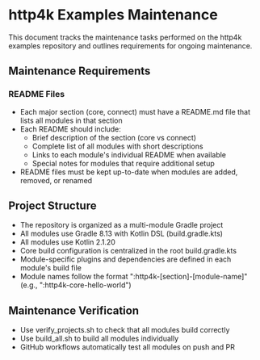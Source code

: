 # http4k Examples Maintenance

This document tracks the maintenance tasks performed on the http4k examples repository and outlines requirements for ongoing maintenance.

## Maintenance Requirements

### README Files
- Each major section (core, connect) must have a README.md file that lists all modules in that section
- Each README should include:
  - Brief description of the section (core vs connect)
  - Complete list of all modules with short descriptions
  - Links to each module's individual README when available
  - Special notes for modules that require additional setup
- README files must be kept up-to-date when modules are added, removed, or renamed

## Project Structure
- The repository is organized as a multi-module Gradle project
- All modules use Gradle 8.13 with Kotlin DSL (build.gradle.kts)
- All modules use Kotlin 2.1.20
- Core build configuration is centralized in the root build.gradle.kts
- Module-specific plugins and dependencies are defined in each module's build file
- Module names follow the format ":http4k-[section]-[module-name]" (e.g., ":http4k-core-hello-world")

## Maintenance Verification
- Use verify_projects.sh to check that all modules build correctly
- Use build_all.sh to build all modules individually
- GitHub workflows automatically test all modules on push and PR

